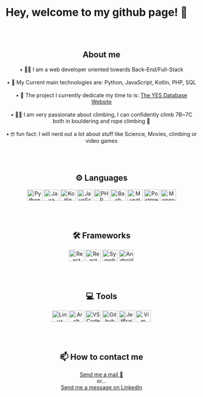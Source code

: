 <h1>Hey, welcome to my github page! 👋 </h1>
<br><br>

<div align="center" style="display: inline_block">
  <h2>About me</h2>
  • 🧑‍💻 I am a web developer oriented towards Back-End/Full-Stack
  <br><br>
  • 🔭 My Current main technologies are: Python, JavaScript, Kotlin, PHP, SQL
  <!--<br><br>
  • 🌱 I am learning Django for Back-End and Full-Stack apps-->
  <br><br>
  • 🚀 The project I currently dedicate my time to is: <a href="https://github.com/yfu-deutschland/yes-database">The YES Database Website</a>
  <br><br>
  • 🧗‍♂️ I am very passionate about climbing, I can confidently climb 7B~7C both in bouldering and rope climbing 💪
  <br><br>
  • 🤓 fun fact: I will nerd out a lot about stuff like Science, Movies, climbing or video games
</div>

<br><br>

<div align="center" style="display: inline_block" >
  <h2> ⚙️ Languages </h2>
  <img align="center" alt="Python" height="30px" width="40px" src="https://abrudz.github.io/logos/Python.svg">
  <img align="center" alt="Java" height="30px" width="40px" src="https://abrudz.github.io/logos/Java.svg">
  <img align="center" alt="Kotlin" height="30px" width="40px" src="https://abrudz.github.io/logos/Kotlin.svg">
  <img align="center" alt="JavaScript" height="30px" width="40px" src="https://abrudz.github.io/logos/JS.svg">
  <img align="center" alt="PHP" height="30px" width="40px" src="https://abrudz.github.io/logos/PHP.svg">
  <img align="center" alt="Bash" height="30px" width="40px" src="https://www.vectorlogo.zone/logos/gnu_bash/gnu_bash-icon.svg">
  <img align="center" alt="Mysql" height="30px" width="40px" src="https://www.vectorlogo.zone/logos/mysql/mysql-icon.svg">
  <img align="center" alt="PostgreSQL" height="30px" width="40px" src="https://www.vectorlogo.zone/logos/postgresql/postgresql-icon.svg">
  <img align="center" alt="MongoDB" height="30px" width="40px" src="https://www.vectorlogo.zone/logos/mongodb/mongodb-icon.svg">
</div>

<br><br>

<div align="center" style="display: inline_block" >
  <h2> 🛠 Frameworks</h2>
  <img align="center" alt="React" height="30px" width="40px" src="https://www.vectorlogo.zone/logos/djangoproject/djangoproject-ar21.svg">
  <img align="center" alt="React" height="30px" width="40px" src="https://www.vectorlogo.zone/logos/reactjs/reactjs-icon.svg">
  <img align="center" alt="Symphony" height="30px" width="40px" src="https://www.vectorlogo.zone/logos/symfony/symfony-icon.svg">
  <img align="center" alt="Android" height="30px" width="40px" src="https://www.vectorlogo.zone/logos/android/android-icon.svg">
   
</div>

<br><br>

<div align="center" style="display: inline_block" >
  <h2> 💻 Tools</h2> 
  <img align="center" alt="Linux" height="30px" width="40px" src="https://www.vectorlogo.zone/logos/linux/linux-icon.svg">
  <img align="center" alt="Arch" height="30px" width="40px" src="https://www.vectorlogo.zone/logos/archlinux/archlinux-icon.svg">
  <img align="center" alt="VSCode" height="30px" width="40px" src="https://www.vectorlogo.zone/logos/visualstudio_code/visualstudio_code-icon.svg">
  <img align="center" alt="Github" height="30px" width="40px" src="https://www.vectorlogo.zone/logos/github/github-tile.svg">
  <img align="center" alt="JetBrains" height="30px" width="40px" src="https://www.vectorlogo.zone/logos/jetbrains/jetbrains-icon.svg">
  <img align="center" alt="Vim" height="30px" width="40px" src="https://www.vectorlogo.zone/logos/vim/vim-icon.svg">
  </div>
</div> <!-- -->

<br><br>

<div align="center">
  <h2>📫 How to contact me</h2>
  <a href="mailto:sylvainmasclet24@gmail.com">Send me a mail 📧</a>
  <br>
  or...
  <br>
  <a href="https://www.linkedin.com/in/sylvain-masclet-1b1729228/">Send me a message on LinkedIn </a>
</div>

<br><br>
